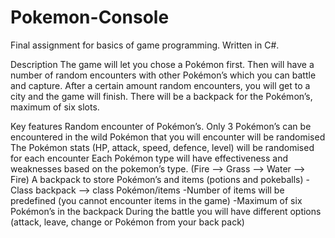 # Pokemon-Console
Final assignment for basics of game programming. Written in C#.

Description
The game will let you chose a Pokémon first. Then will have a number of random encounters with other Pokémon’s which you can battle and capture. After a certain amount random encounters, you will get to a city and the game will finish. There will be a backpack for the Pokémon’s, maximum of six slots. 

Key features
Random encounter of Pokémon’s.
Only 3 Pokémon’s can be encountered in the wild
Pokémon that you will encounter will be randomised
The Pokémon stats (HP, attack, speed, defence, level) will be randomised for each encounter
Each Pokémon type will have effectiveness and weaknesses based on the pokemon’s type. (Fire --> Grass --> Water --> Fire)
A backpack to store Pokémon’s and items (potions and pokeballs)
	-Class backpack --> class Pokémon/items
	-Number of items will be predefined (you cannot encounter items in the game)
	-Maximum of six Pokémon’s in the backpack
During the battle you will have different options (attack, leave, change or Pokémon from your back pack)

